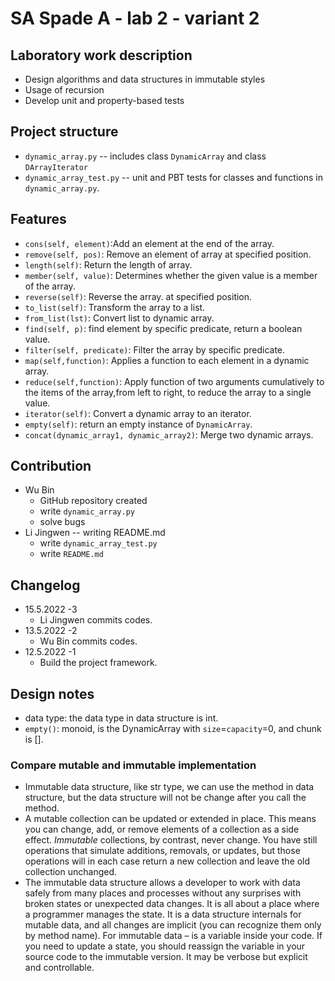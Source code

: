 # SA Spade A - lab 2 - variant 2

## Laboratory work description

* Design algorithms and data structures in immutable styles
* Usage of recursion
* Develop unit and property-based tests

## Project structure

* `dynamic_array.py` -- includes class `DynamicArray` and class `DArrayIterator`
* `dynamic_array_test.py` -- unit and PBT tests for classes and functions in `dynamic_array.py`.

## Features

* `cons(self, element)`:Add an element at the end of the array.
* `remove(self, pos)`: Remove an element of array at specified position.
* `length(self)`: Return the length of array.
* `member(self, value)`: Determines whether the given value is a
  member of the array.
* `reverse(self)`:  Reverse the array.
  at specified position.
* `to_list(self)`: Transform the array to a list.
* `from_list(lst)`: Convert list to dynamic array.
* `find(self, p)`: find element by specific predicate, return a boolean value.
* `filter(self, predicate)`: Filter the array by specific predicate.
* `map(self,function)`: Applies a function to each element in a dynamic array.
* `reduce(self,function)`: Apply function of two arguments cumulatively to
  the items of the array,from left to right, to reduce the array to a single value.
* `iterator(self)`: Convert a dynamic array to an iterator.
* `empty(self)`: return an empty instance of `DynamicArray`.
* `concat(dynamic_array1, dynamic_array2)`: Merge two dynamic arrays.

## Contribution

* Wu Bin
  * GitHub repository created
  * write `dynamic_array.py`
  * solve bugs
* Li Jingwen -- writing README.md
  * write `dynamic_array_test.py`
  * write `README.md`

## Changelog

* 15.5.2022 -3
  * Li Jingwen commits codes.
* 13.5.2022 -2
  * Wu Bin commits codes.
* 12.5.2022 -1
  * Build the project framework.

## Design notes

* data type: the data type in data structure is int.
* `empty()`: monoid, is the DynamicArray with `size`=`capacity`=0, and chunk is [].

### Compare mutable and immutable implementation

* Immutable data structure, like str type, we can use the method in data structure,
  but the data structure will not be change after you call the method.
* A mutable collection can be updated or extended in place. This means you can change,
  add, or remove elements of a collection as a side effect. *Immutable* collections,
  by contrast, never change. You have still operations that simulate additions,
  removals, or updates, but those operations will in each case return a new
  collection and leave the old collection unchanged.
* The immutable data structure allows a developer to work with data safely from many
  places and processes without any surprises with broken states or unexpected data
  changes. It is all about a place where a programmer manages the state. It is a
  data structure internals for mutable data, and all changes are implicit
  (you can recognize them only by method name).
  For immutable data – is a variable inside your code.
  If you need to update a state, you should reassign the variable in your
  source code to the immutable version. It may be verbose but explicit
  and controllable.

